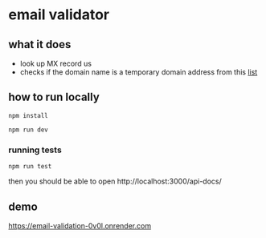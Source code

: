 # email validator

## what it does

- look up MX record us
- checks if the domain name is a temporary domain address from this [list](https://github.com/disposable/disposable)

## how to run locally

`npm install`

`npm run dev`

### running tests

`npm run test`

then you should be able to open http://localhost:3000/api-docs/

## demo

https://email-validation-0v0l.onrender.com
